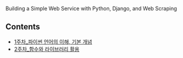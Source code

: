Building a Simple Web Service with Python, Django, and Web Scraping

## Contents
- [1주차_파이썬 언어의 이해, 기본 개념](docs/python01.md/)
- [2주차_함수와 라이브러리 활용](docs/python02.md/)
